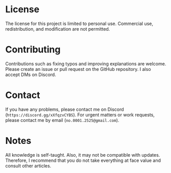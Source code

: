 # License

The license for this project is limited to personal use. Commercial use, redistribution, and modification are not permitted.

# Contributing

Contributions such as fixing typos and improving explanations are welcome. Please create an issue or pull request on the GitHub repository. I also accept DMs on Discord.

# Contact

If you have any problems, please contact me on Discord (`https://discord.gg/xXfqzvCYBS`).
For urgent matters or work requests, please contact me by email (`no.0001.2525@gmail.com`).

# Notes

All knowledge is self-taught. Also, it may not be compatible with updates.
Therefore, I recommend that you do not take everything at face value and consult other articles.